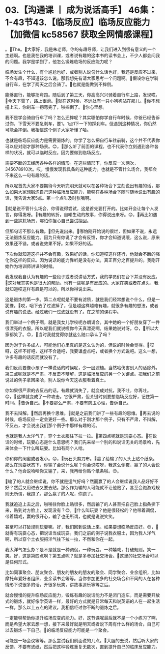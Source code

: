 # 03.【沟通课 丨 成为说话高手】 46集：1-43节43.【临场反应】临场反应能力【加微信 kc58567 获取全网情感课程】

。🎼The。🎼大家好，我是朱老师，你的有趣导师，让我们进入到很有意义的一个主题啊。也是我在我的培训课，或者说有趣的这本书的读书会上，不少人都会问我的问题。我学是学到了，他怎么锻炼临场的反应能力呢？

临场发生个什么，有个尴尬也好，或者别人说句什么话也好，我还是反应不过来，不会有趣，不知道该怎么说。那我想先有请大家思考一个问题啊。🎼假设你在学骑自行车，在学了两天之后会骑了。🎼也就是能做到不摔倒。

能够直行，能够拐弯跑。随后到了第三天，你高高兴兴骑着自行车上路，发现哎。🎼今天下雪了，路上很滑。🎼就在这时候，不远处有一只小狗狗站在那儿。🎼你不想撞上去，你刹车一拐弯完了，啪摔倒了。🎼你心里想。

我不是学会骑自行车了吗？怎么还摔呢？其实哪怕你学自行车时候，你爸已经告诉过你，下雪天不要急刹车，要1。1点1下一下的踩刹车。但遇到这种情况，你仍然可能会摔倒。我相信这个例子大家听懂了哈。

也就是临场反应能力是需要锻炼的。你学了怎么把自行车往前骑，这个并不代表你可以应对刚才那种场景。😊，🎼那么听了前面的课程，也不代表你立刻遇到各种各样的状况，就可以临时反应。因为要做到临场反应。

需要不断的去经历各种各样的情形。在这些情形下，你反应一次两次，345678910次。哎，慢慢发现我具备的这种能力。也就是不管什么场合，我都会不来这么一句有趣的话。

所以呢首先大家不要期待今天听完明天就可以在各种场合下立刻说出有趣的话，那么如果大家想锻炼自己这种临场反应能力，能够在各种场合下随时随地说出有趣的话，我告诉大家5点。第一个点叫及时张嘴啊。

🎼就是说不管什么场合，你得说得尝试，这是首先要打开的。比如开会让每个人发言，你得发呀。🎼有趣的转折，自嘲生动的故事，你得说出来呀。😊，🎼再比如遇到一些尴尬场景，哪怕你担心自己尝试挽回。

但那句话不那么有趣。🎼但先说出来。🎼哪怕刚开始说的很烂，但如果不说，永远无法锻炼反应能力。因为只有你说了才会有反馈，你才会知道说哦，这么说，原来效果还不错，或者说效果不好。如果不好的话。

下次你就知道这样并不会有趣，效果好的话，你知道哎这样还行，他就会不断的强化你这样的反应。因为说话的能力靠听是没有办法，真正百分之百提升的。我刚开始作为培训师讲课的时候。

我发现我自认为有趣的一些段子或者说讲话方式，我的学员们在台下并没有反应。🎼这对我其实也是很大的帮助。也有一些呢是有反应的。大家在笑或者在点头，我就知道哎这样有趣是可以的。所以你得说出来。

这是锻炼的第一步。第二点呢就是不要有滤质，就是我们经常想说个什么，但是一犹豫。🎼哎，咽下去了过滤掉了，但是越这样越难有趣，就很多有趣的想法，或者说有趣的说法。经过我们一过滤就没有了。在之前的课程中。

我们举过一个例子啊，就是我女儿学校呢办朗诵会，其中她的一个好朋友穿了一件很漂亮的衣服。所以呢我们就说哎你今天真漂亮啊，结果她说对呀。😊，🎼所以大家都笑了。😊，🎼当时我就觉得你就这么随口承认了吗？

因为对于许多成人，可能他们心里真的是这么认为的，但说的时候会觉得。🎼哎呀，这样不好吧，这样不合适吧，我要谦虚点吧，或者换个方式说吧。这么一想，许多有趣的话反而就没有了。

我们反而要像小孩子一样说话的时候呢，少一层滤植。当然哈伤害别人的话除外。第三点呢就是不严肃，不反击不辩解，这是临场反应的另一个关键点。把我们之前说过的例子拿回来哈，别人说你今天这衣服看着真土。

你如果很严肃的去反击的话，有趣就消失了，就变成对抗，我不吐，你再吐。😊，🎼这样就变成了一种攻击，它很严肃，但关键时刻要想临场反应好，记住第一时间。🎼告诉自己。🎼不要那么严肃，不要有防卫心理，告诉自己。

我不去辩解。🎼然后再换个思维。🎼就是之前我们讲了一些有趣的思维。🎼再去说的时候，临场反应一定会更好一些。那么对于刚才那个例子，只有不严肃，不辩解，不反击，才会说出我们那个例子中那样有趣的话。

也就是我人太洋气了，穿个土衣服往下拉一拉。🎼第四点呢就是玩耍心态。🎼在说话的时候，玩耍心态是什么意思呢？我们先来举一个别的和说话无关的场景哈，先来体会一下什么叫玩耍。比如有两个人哈。

你和你的闺蜜或者发小。😊，🎼玩石头剪刀布。🎼赢了给输了的人头上贴个纸条。那么在玩耍状态下，你输了会说什么呢？你会说哎呀，我这么倒霉，赢了的人会说什么？他会说哈哈你又输了，来，我再给你贴个纸条啪。😊。

🎼输了的人就会继续说，你不就是运气好吗？然而赢了的人会继续说我人品好好不好？然后又用进去又要去贴。那么作为输的人可能就不让他贴了，甚至会跑游戏规则无所谓，我跑了。那么赢了的人呢，你跑了。

我就追追上去之后，啪啪往你脸上贴很多，然后输了的人甚至把自己脸上指条撕下来，贴到对方脸上，发现没有？😊，🎼什么叫玩耍？他是很轻松的？他带着调侃，带着嬉戏，赢的很开心，输了也无所谓，也就是说说笑笑。

甚至可以打破规则玩耍嘛。好，我们回到说话上来。如果要想临场反应好。😊，🎼就得有玩耍心态，把说话当成玩耍。我们之前的例子说我衣服土，因为我人洋气啊，所以穿个土衣服把洋气往下拉一拉，不然和你在一起。

我太洋气怎么办？是不是就是一种调侃，一种玩耍，一种嬉戏，打破规则。笑一笑。好，这是第四点啊？第五点呢？就是多参加社交场合。🎼这里的社交场合可以是任何形式。

比如同事聚会、朋友聚会、朋友的朋友的朋友的聚会、同学聚会、业余组织，比如摩托车爱好者组织、业余读书会等等。当你参加更多的社交场合和不同的人在各种情形下说很多的话，开很多玩笑，讲故事逗乐等等之后。

就会慢慢的提升临场反应能力，锻炼有趣的说话能力不是闭门造车，而是需要开放式的锻炼，就好像学英语一样，最好的方式就是日常每天和说英语的人在一起生活一样。那么以上五点的建议，我相信经过你不断的锻炼之后。

一定能够帮助你提升临场应变的能力。好，这节课呢最后就不是一个小练习了啊，而是希望大家去想一想，接下来最好就是明天或者说下周有什么样的场合，自己可以去锻炼一下自己。🎼的临场反应能力可能是一个聚会。

可能是一场会议等等。那么尝试我们前面说的几点。🎼大胆的去说，然后听大家的反馈，不要有滤纸，然后把这种锻炼重复无数次，直到提升自己的临床反应能力。

